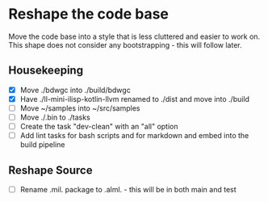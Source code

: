# Reshape the code base

Move the code base into a style that is less cluttered and easier to work on.  This shape does not consider any bootstrapping - this will follow later.

## Housekeeping

- [X] Move ./bdwgc into ./build/bdwgc
- [X] Have ./ll-mini-ilisp-kotlin-llvm renamed to ./dist and move into ./build
- [ ] Move ~/samples into ~/src/samples
- [ ] Move ./.bin to ./tasks
- [ ] Create the task "dev-clean" with an "all" option
- [ ] Add lint tasks for bash scripts and for markdown and embed into the build pipeline

## Reshape Source

- [ ] Rename .mil. package to .alml. - this will be in both main and test

